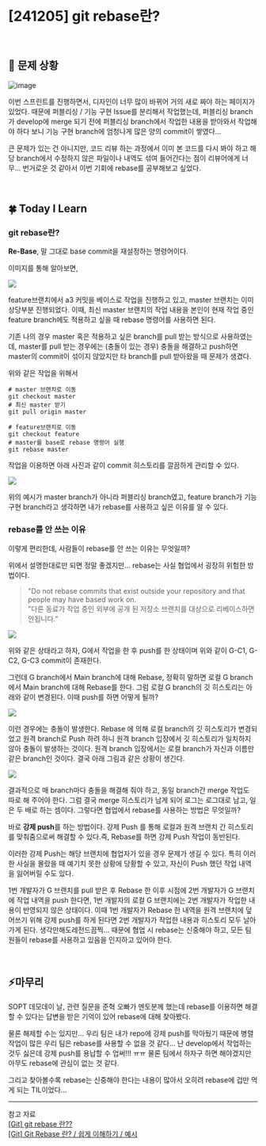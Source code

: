 # [241205] git rebase란?

</br>

## 🤔 문제 상황

![image](https://github.com/user-attachments/assets/4d55d7f2-d103-41dd-9af8-f572220f62ad)

이번 스프린트를 진행하면서, 디자인이 너무 많이 바뀌어 거의 새로 짜야 하는 페이지가 있었다. 때문에 퍼블리싱 / 기능 구현 Issue를 분리해서 작업했는데, 퍼블리싱 branch가 develop에 merge 되기 전에 퍼블리싱 branch에서 작업한 내용을 받아와서 작업해야 하다 보니 기능 구현 branch에 엄청나게 많은 양의 commit이 쌓였다...

큰 문제가 있는 건 아니지만, 코드 리뷰 하는 과정에서 이미 본 코드를 다시 봐야 하고 해당 branch에서 수정하지 않은 파일이나 내역도 섞여 들어간다는 점이 리뷰어에게 너무... 번거로운 것 같아서 이번 기회에 rebase를 공부해보고 싶었다.

</br>

## 🍀 Today I Learn

### git rebase란?

**Re-Base**, 말 그대로 base commit을 재설정하는 명령어이다.

이미지를 통해 알아보면,

![](https://img1.daumcdn.net/thumb/R1280x0/?scode=mtistory2&fname=https%3A%2F%2Fblog.kakaocdn.net%2Fdn%2FRLT5D%2FbtrDaTV7LAl%2FFvHk1uIQetiv9066Y2vlgk%2Fimg.png)

feature브랜치에서 a3 커밋을 베이스로 작업을 진행하고 있고, master 브랜치는 이미 상당부분 진행되었다. 이때, 최신 master 브랜치의 작업 내용을 본인이 현재 작업 중인 feature branch에도 적용하고 싶을 때 rebase 명령어를 사용하면 된다.

기존 나의 경우 master 혹은 적용하고 싶은 branch를 pull 받는 방식으로 사용하였는데, master를 pull 받는 경우에는 (충돌이 있는 경우) 충돌을 해결하고 push하면 master의 commit이 섞이지 않았지만 타 branch를 pull 받아왔을 때 문제가 생겼다.

위와 같은 작업을 위해서

```
# master 브랜치로 이동
git checkout master
# 최신 master 받기
git pull origin master

# feature브랜치로 이동
git checkout feature
# master를 base로 rebase 명령어 실행
git rebase master
```

작업을 이용하면 아래 사진과 같이 commit 히스토리를 깔끔하게 관리할 수 있다.

![](https://img1.daumcdn.net/thumb/R1280x0/?scode=mtistory2&fname=https%3A%2F%2Fblog.kakaocdn.net%2Fdn%2FVvxdY%2FbtrC8nqv3FF%2FaXIKOSiLduvkaiuLuyGzTK%2Fimg.png)

위의 예시가 master branch가 아니라 퍼블리싱 branch였고, feature branch가 기능 구현 branch라고 생각하면 내가 rebase를 사용하고 싶은 이유를 알 수 있다.

### rebase를 안 쓰는 이유

이렇게 편리한데, 사람들이 rebase를 안 쓰는 이유는 무엇일까?

위에서 설명한대로만 되면 정말 좋겠지만... rebase는 사실 협업에서 굉장히 위험한 방법이다.

> "Do not rebase commits that exist outside your repository and that people may have based work on.</br>
> ”다른 동료가 작업 중인 외부에 공개 된 저장소 브랜치를 대상으로 리베이스하면 안됩니다."

![](https://img1.daumcdn.net/thumb/R1280x0/?scode=mtistory2&fname=https%3A%2F%2Fblog.kakaocdn.net%2Fdn%2FtfOFZ%2FbtsEQPxE7Ef%2FGWhBeDFTkpkJTQQ5EF52L1%2Fimg.png)

위와 같은 상태라고 하자, G에서 작업을 한 후 push를 한 상태이며 위와 같이 G-C1, G-C2, G-C3 commit이 존재한다.

그런데 G branch에서 Main branch에 대해 Rebase, 정확히 말하면 로컬 G branch에서 Main branch에 대해 Rebase를 한다. 그럼 로컬 G branch의 깃 히스토리는 아래와 같이 변경된다. 이때 push를 하면 어떻게 될까?

![](https://img1.daumcdn.net/thumb/R1280x0/?scode=mtistory2&fname=https%3A%2F%2Fblog.kakaocdn.net%2Fdn%2FbYXFEC%2FbtsEOTU0pfA%2FLMXmlk9JZ7Bj1noKUk7xeK%2Fimg.png)

이런 경우에는 충돌이 발생한다. Rebase 에 의해 로컬 branch의 깃 히스토리가 변경되었고 원격 branch로 Push 하려 하니 원격 branch 입장에서 깃 히스토리가 일치하지 않아 충돌이 발생하는 것이다. 원격 branch 입장에서는 로컬 branch가 자신과 이름만 같은 branch인 것이다. 결국 아래 그림과 같은 상황이 생긴다.

![](https://img1.daumcdn.net/thumb/R1280x0/?scode=mtistory2&fname=https%3A%2F%2Fblog.kakaocdn.net%2Fdn%2FMY0eV%2FbtsEIO7XrBL%2Fb7rKvf3ROeRlO3Z1iVK28K%2Fimg.png)

결과적으로 매 branch마다 충돌을 해결해 줘야 하고, 동일 branch간 merge 작업도 따로 해 주어야 한다. 그럼 결국 merge 히스토리가 남게 되어 로그는 로그대로 남고, 일은 두 배로 하는 셈이다. 그렇다면 협업에서 rebase를 사용하는 방법은 무엇일까?

바로 **강제 push**를 하는 방법이다. 강제 Push 를 통해 로컬과 원격 브랜치 간 히스토리를 맞춰줌으로써 해결할 수 있다.즉, Rebase를 하면 강제 Push 작업이 동반된다.

이러한 강제 Push는 해당 브랜치에 협업자가 있을 경우 문제가 생길 수 있다. 특히 이러한 사실을 몰랐을 때 예기치 못한 상황에 당황할 수 있고, 자신이 Push 했던 작업 내역을 잃어버릴 수도 있다.

1번 개발자가 G 브랜치를 pull 받은 후 Rebase 한 이후 시점에 2번 개발자가 G 브랜치에 작업 내역을 push 한다면, 1번 개발자의 로컬 G 브랜치에는 2번 개발자가 작업한 내용이 반영되지 않은 상태이다. 이때 1번 개발자가 Rebase 한 내역을 원격 브랜치에 덮어쓰기 위해 강제 push를 하게 된다면 2번 개발자가 작업한 내용과 히스토리 모두 날아가게 된다. 생각만해도레전드끔찍... 때문에 협업 시 rebase는 신중해야 하고, 모든 팀원들이 rebase를 사용하고 있음을 인지하고 있어야 한다.

</br>

## ⚡마무리

SOPT 데모데이 날, 관련 질문을 준혁 오빠가 멘토분께 했는데 rebase를 이용하면 해결할 수 있다는 답변을 받은 기억이 있어 rebase에 대해 찾아봤다.

물론 해제할 수는 있지만... 우리 팀은 내가 repo에 강제 push를 막아뒀기 때문에 병렬 작업이 많은 우리 팀은 rebase를 사용할 수 없을 것 같다... 난 develop에서 작업하는 것두 싫은데 강제 push를 용납할 수 업써!!! ㅠㅠ 물론 팀에서 하자구 하면 해야겠지만 아무도 rebase에 관심이 없는 것 같다.

그리고 찾아볼수록 rebase는 신중해야 한다는 내용이 많아서 오히려 rebase에 겁만 먹게 되는 TIL이었다...

---

참고 자료
</br>
[\[Git\] git rebase 란??](https://myung-ho.tistory.com/91)
</br>
[\[Git\] Git Rebase 란? / 쉽게 이해하기 / 예시](https://tlatmsrud.tistory.com/156)
